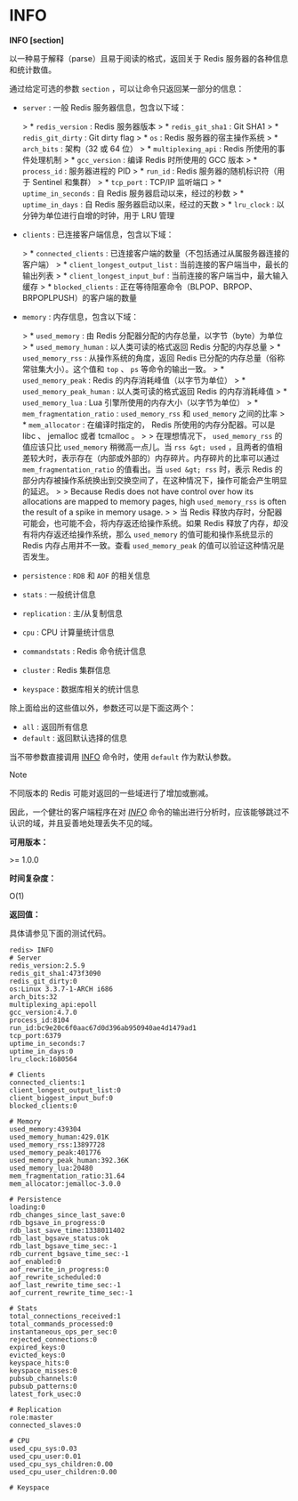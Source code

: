 
# INFO

**INFO [section]**

以一种易于解释（parse）且易于阅读的格式，返回关于 Redis 服务器的各种信息和统计数值。

通过给定可选的参数 `section` ，可以让命令只返回某一部分的信息：

*   `server` : 一般 Redis 服务器信息，包含以下域：

    &gt; *   `redis_version` : Redis 服务器版本
    &gt; *   `redis_git_sha1` : Git SHA1
    &gt; *   `redis_git_dirty` : Git dirty flag
    &gt; *   `os` : Redis 服务器的宿主操作系统
    &gt; *   `arch_bits` : 架构（32 或 64 位）
    &gt; *   `multiplexing_api` : Redis 所使用的事件处理机制
    &gt; *   `gcc_version` : 编译 Redis 时所使用的 GCC 版本
    &gt; *   `process_id` : 服务器进程的 PID
    &gt; *   `run_id` : Redis 服务器的随机标识符（用于 Sentinel 和集群）
    &gt; *   `tcp_port` : TCP/IP 监听端口
    &gt; *   `uptime_in_seconds` : 自 Redis 服务器启动以来，经过的秒数
    &gt; *   `uptime_in_days` : 自 Redis 服务器启动以来，经过的天数
    &gt; *   `lru_clock` : 以分钟为单位进行自增的时钟，用于 LRU 管理

*   `clients` : 已连接客户端信息，包含以下域：

    &gt; *   `connected_clients` : 已连接客户端的数量（不包括通过从属服务器连接的客户端）
    &gt; *   `client_longest_output_list` : 当前连接的客户端当中，最长的输出列表
    &gt; *   `client_longest_input_buf` : 当前连接的客户端当中，最大输入缓存
    &gt; *   `blocked_clients` : 正在等待阻塞命令（BLPOP、BRPOP、BRPOPLPUSH）的客户端的数量

*   `memory` : 内存信息，包含以下域：

    &gt; *   `used_memory` : 由 Redis 分配器分配的内存总量，以字节（byte）为单位
    &gt; *   `used_memory_human` : 以人类可读的格式返回 Redis 分配的内存总量
    &gt; *   `used_memory_rss` : 从操作系统的角度，返回 Redis 已分配的内存总量（俗称常驻集大小）。这个值和 `top` 、 `ps` 等命令的输出一致。
    &gt; *   `used_memory_peak` : Redis 的内存消耗峰值（以字节为单位）
    &gt; *   `used_memory_peak_human` : 以人类可读的格式返回 Redis 的内存消耗峰值
    &gt; *   `used_memory_lua` : Lua 引擎所使用的内存大小（以字节为单位）
    &gt; *   `mem_fragmentation_ratio` : `used_memory_rss` 和 `used_memory` 之间的比率
    &gt; *   `mem_allocator` : 在编译时指定的， Redis 所使用的内存分配器。可以是 libc 、 jemalloc 或者 tcmalloc 。
    &gt; 
    &gt; 在理想情况下， `used_memory_rss` 的值应该只比 `used_memory` 稍微高一点儿。当 `rss &gt; used` ，且两者的值相差较大时，表示存在（内部或外部的）内存碎片。内存碎片的比率可以通过 `mem_fragmentation_ratio` 的值看出。当 `used &gt; rss` 时，表示 Redis 的部分内存被操作系统换出到交换空间了，在这种情况下，操作可能会产生明显的延迟。
    &gt; 
    &gt; Because Redis does not have control over how its allocations are mapped to memory pages, high `used_memory_rss` is often the result of a spike in memory usage.
    &gt; 
    &gt; 当 Redis 释放内存时，分配器可能会，也可能不会，将内存返还给操作系统。如果 Redis 释放了内存，却没有将内存返还给操作系统，那么 `used_memory` 的值可能和操作系统显示的 Redis 内存占用并不一致。查看 `used_memory_peak` 的值可以验证这种情况是否发生。

*   `persistence` : `RDB` 和 `AOF` 的相关信息

*   `stats` : 一般统计信息

*   `replication` : 主/从复制信息

*   `cpu` : CPU 计算量统计信息

*   `commandstats` : Redis 命令统计信息

*   `cluster` : Redis 集群信息

*   `keyspace` : 数据库相关的统计信息

除上面给出的这些值以外，参数还可以是下面这两个：

*   `all` : 返回所有信息
*   `default` : 返回默认选择的信息

当不带参数直接调用 [INFO](#info) 命令时，使用 `default` 作为默认参数。

Note

不同版本的 Redis 可能对返回的一些域进行了增加或删减。

因此，一个健壮的客户端程序在对 [_INFO_](#info) 命令的输出进行分析时，应该能够跳过不认识的域，并且妥善地处理丢失不见的域。

**可用版本：**

&gt;= 1.0.0

**时间复杂度：**

O(1)

**返回值：**

具体请参见下面的测试代码。

```
redis> INFO
# Server
redis_version:2.5.9
redis_git_sha1:473f3090
redis_git_dirty:0
os:Linux 3.3.7-1-ARCH i686
arch_bits:32
multiplexing_api:epoll
gcc_version:4.7.0
process_id:8104
run_id:bc9e20c6f0aac67d0d396ab950940ae4d1479ad1
tcp_port:6379
uptime_in_seconds:7
uptime_in_days:0
lru_clock:1680564

# Clients
connected_clients:1
client_longest_output_list:0
client_biggest_input_buf:0
blocked_clients:0

# Memory
used_memory:439304
used_memory_human:429.01K
used_memory_rss:13897728
used_memory_peak:401776
used_memory_peak_human:392.36K
used_memory_lua:20480
mem_fragmentation_ratio:31.64
mem_allocator:jemalloc-3.0.0

# Persistence
loading:0
rdb_changes_since_last_save:0
rdb_bgsave_in_progress:0
rdb_last_save_time:1338011402
rdb_last_bgsave_status:ok
rdb_last_bgsave_time_sec:-1
rdb_current_bgsave_time_sec:-1
aof_enabled:0
aof_rewrite_in_progress:0
aof_rewrite_scheduled:0
aof_last_rewrite_time_sec:-1
aof_current_rewrite_time_sec:-1

# Stats
total_connections_received:1
total_commands_processed:0
instantaneous_ops_per_sec:0
rejected_connections:0
expired_keys:0
evicted_keys:0
keyspace_hits:0
keyspace_misses:0
pubsub_channels:0
pubsub_patterns:0
latest_fork_usec:0

# Replication
role:master
connected_slaves:0

# CPU
used_cpu_sys:0.03
used_cpu_user:0.01
used_cpu_sys_children:0.00
used_cpu_user_children:0.00

# Keyspace

```
